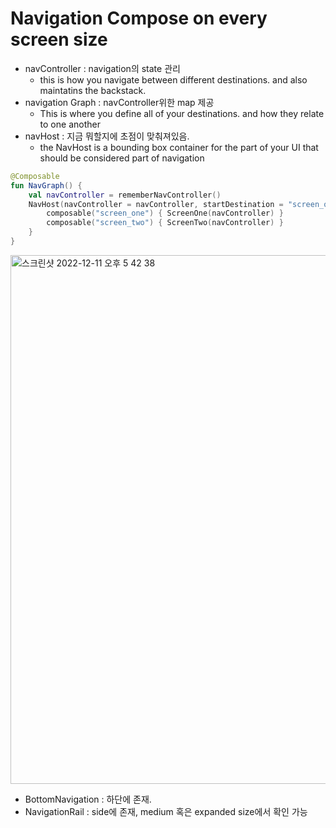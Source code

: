 # Navigation Compose on every screen size


- navController : navigation의 state 관리 
  - this is how you navigate between different destinations. and also maintatins the backstack.
- navigation Graph : navController위한 map 제공   
  - This is where you define all of your destinations. and how they relate to one another
- navHost : 지금 뭐할지에 초점이 맞춰져있음. 
  - the NavHost is a bounding box container for the part of your UI that should be considered part of navigation

```kotlin
@Composable
fun NavGraph() {
    val navController = rememberNavController()
    NavHost(navController = navController, startDestination = "screen_one") {
        composable("screen_one") { ScreenOne(navController) }
        composable("screen_two") { ScreenTwo(navController) }
    }
}
```

<img width="846" alt="스크린샷 2022-12-11 오후 5 42 38" src="https://user-images.githubusercontent.com/70066242/206902290-87a68833-0a6b-4a8c-a057-ccdf390d1023.png">

- BottomNavigation : 하단에 존재.
- NavigationRail : side에 존재, medium 혹은 expanded size에서 확인 가능 

